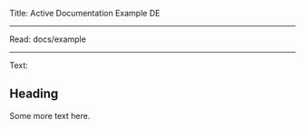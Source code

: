 Title: Active Documentation Example DE

----

Read: docs/example

----

Text:

## Heading

Some more text here.